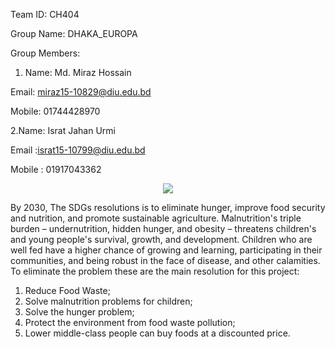 Team ID: CH404

Group Name: DHAKA_EUROPA




Group Members:

1. Name: Md. Miraz Hossain

Email: miraz15-10829@diu.edu.bd

Mobile: 01744428970



2.Name: Israt Jahan Urmi

Email :israt15-10799@diu.edu.bd

Mobile : 01917043362



<p align="center">
  <img src="https://raw.mirazhossain.me/europa/hackathon-zero_hunger.png" />
</p>


By 2030, The SDGs resolutions is to eliminate hunger, improve food security and nutrition, and promote sustainable agriculture. Malnutrition's triple burden – undernutrition, hidden hunger, and obesity – threatens children's and young people's survival, growth, and development. Children who are well fed have a higher chance of growing and learning, participating in their communities, and being robust in the face of disease, and other calamities. To eliminate the problem these are the main resolution for this project:
1. Reduce Food  Waste;
2. Solve malnutrition problems for children;
3. Solve the hunger problem;
4. Protect the environment from food waste pollution;
5. Lower middle-class people can buy foods at a discounted price.
